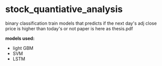 # stock_quantiative_analysis

binary classification
train models that predicts if the next day's adj close price is higher than today's or not
paper is here as thesis.pdf

**models used:**
- light GBM
- SVM 
- LSTM

